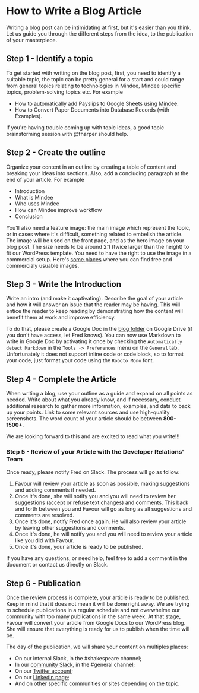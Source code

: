 # How to Write a Blog Article

Writing a blog post can be intimidating at first, but it's easier than you think. Let us guide you through the different steps from the idea, to the publication of your masterpiece.

## Step 1 - Identify a topic

To get started with writing on the blog post, first, you need to identify a suitable topic, the topic can be pretty general for a start and could range from general topics relating to technologies in Mindee,  Mindee specific topics, problem-solving topics etc. For example

- How to automatically add Payslips to Google Sheets using Mindee.
- How to Convert Paper Documents into Database Records (with Examples).

If you're having trouble coming up with topic ideas, a good topic brainstorming session with @fharper should help.

## Step 2 - Create the outline

Organize your content in an outline by creating a table of content and breaking your ideas into sections. Also, add a concluding paragraph at the end of your article. For example

- Introduction
- What is Mindee
- Who uses Mindee
- How can Mindee improve workflow
- Conclusion

You’ll also need a feature image: the main image which represent the topic, or in cases where it's difficult, something related to embelish the article. The image will be used on the front page, and as the hero image on your blog post. The size needs to be around 2:1 (twice larger than the height) to fit our WordPress template. You need to have the right to use the image in a commercial setup. Here's [some places](../../../resources/misc.md#pictures--images) where you can find free and commercialy usuable images.

## Step 3 - Write the Introduction

Write an intro (and make it captivating). Describe the goal of your article and how it will answer an issue that the reader may be having. This will entice the reader to keep reading by demonstrating how the content will benefit them at work and improve efficiency.

To do that, please create a Google Doc in the [blog folder](https://drive.google.com/drive/u/2/folders/1syUDM_hb-mmX39nYLopTgQlvRLYpGpRh) on Google Drive (if you don't have access, let Fred knows). You can now use Markdown to write in Google Doc by activating it once by checking the `Automatically detect Markdown` in the `Tools -> Preferences` menu on the `General` tab. Unfortunately it does not support inline code or code block, so to format your code, just format your code using the `Roboto Mono` font.

## Step 4 - Complete the Article

When writing a blog, use your outline as a guide and expand on all points as needed. Write about what you already know, and if necessary, conduct additional research to gather more information, examples, and data to back up your points. Link to some relevant sources and use high-quality screenshots. The word count of your article should be between **800- 1500+**.

We are looking forward to this and are excited to read what you write!!!

### Step 5 - Review of your Article with the Developer Relations' Team

Once ready, please notify Fred on Slack. The process will go as follow:

1. Favour will review your article as soon as possible, making suggestions and adding comments if needed.
2. Once it's done, she will notify you and you will need to review her suggestions (accept or refuse text changes) and comments. This back and forth between you and Favour will go as long as all suggestions and comments are resolved.
3. Once it's done, notify Fred once again. He will also review your article by leaving other suggestions and comments.
4. Once it's done, he will notify you and you will need to review your article like you did with Favour.
5. Once it's done, your article is ready to be published.

If you have any questions, or need help, feel free to add a comment in the document or contact us directly on Slack.

## Step 6 - Publication

Once the review process is complete, your article is ready to be published. Keep in mind that it does not mean it will be done right away. We are trying to schedule publications in a regular schedule and not overwhelme our community with too many publications in the same week. At that stage, Favour will convert your article from Google Docs to our WordPress blog. She will ensure that everything is ready for us to publish when the time will be.

The day of the publication, we will share your content on multiples places:

- On our internal Slack, in the #shakespeare channel;
- In our [community Slack](https://slack.mindee.com), in the #general channel;
- On our [Twitter account](https://twitter.com/mindeeAPI);
- On our [LinkedIn page](https://www.linkedin.com/company/mindee/);
- And on other specific communities or sites depending on the topic.
